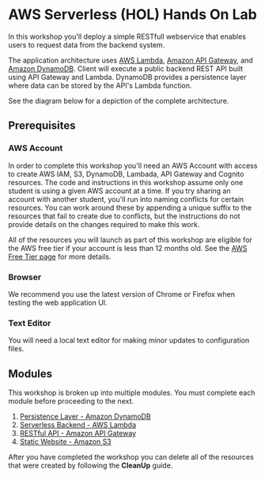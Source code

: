 # AWS Serverless (HOL) Hands On Lab

In this workshop you'll deploy a simple RESTfull webservice that enables users to request data from the backend system.

The application architecture uses [AWS Lambda](https://aws.amazon.com/lambda/), [Amazon API Gateway](https://aws.amazon.com/api-gateway/), and [Amazon DynamoDB](https://aws.amazon.com/dynamodb/). Client will execute a public backend REST API built using API Gateway and Lambda. DynamoDB provides a  persistence layer where data can be stored by the API's Lambda function.

See the diagram below for a depiction of the complete architecture.


## Prerequisites

### AWS Account

In order to complete this workshop you'll need an AWS Account with access to create AWS IAM, S3, DynamoDB, Lambada, API Gateway and Cognito resources. The code and instructions in this workshop assume only one student is using a given AWS account at a time. If you try sharing an account with another student, you'll run into naming conflicts for certain resources. You can work around these by appending a unique suffix to the resources that fail to create due to conflicts, but the instructions do not provide details on the changes required to make this work.

All of the resources you will launch as part of this workshop are eligible for the AWS free tier if your account is less than 12 months old. See the [AWS Free Tier page](https://aws.amazon.com/free/) for more details.


### Browser

We recommend you use the latest version of Chrome or Firefox when testing the web application UI.

### Text Editor

You will need a local text editor for making minor updates to configuration files.

## Modules

This workshop is broken up into multiple modules. You must complete each module before proceeding to the next.

1. [Persistence Layer - Amazon DynamoDB](01_DynamoDB)
2. [Serverless Backend - AWS Lambda](02_Lambda)
3. [RESTful API - Amazon API Gateway](03_APIGW)
4. [Static Website - Amazon S3](04_S3)

After you have completed the workshop you can delete all of the resources that were created by following the **CleanUp** guide.
